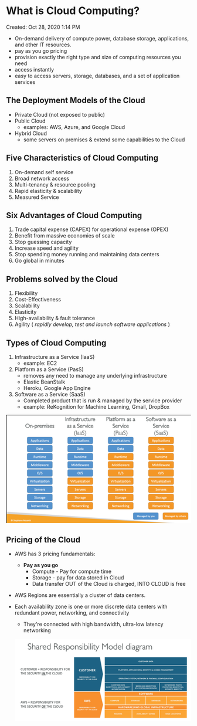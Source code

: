 # What is Cloud Computing?

Created: Oct 28, 2020 1:14 PM

- On-demand delivery of compute power, database storage, applications, and other IT resources.
- pay as you go pricing
- provision exactly the right type and size of computing resources you need
- access instantly
- easy to access servers, storage, databases, and a set of application services

## The Deployment Models of the Cloud

- Private Cloud (not exposed to public)
- Public Cloud
    - examples: AWS, Azure, and Google Cloud
- Hybrid Cloud
    - some servers on premises & extend some capabilities to the Cloud

## Five Characteristics of Cloud Computing

1. On-demand self service
2. Broad network access 
3. Multi-tenancy & resource pooling
4. Rapid elasticity & scalability
5. Measured Service

## Six Advantages of Cloud Computing

1. Trade capital expense (CAPEX) for operational expense (OPEX)
2. Benefit from massive economies of scale
3. Stop guessing capacity
4. Increase speed and agility
5. Stop spending money running and maintaining data centers
6. Go global in minutes

## Problems solved by the Cloud

1. Flexibility 
2. Cost-Effectiveness
3. Scalability
4. Elasticity
5. High-availability & fault tolerance
6. Agility ( *rapidly develop, test and launch software applications* )

## Types of Cloud Computing

1. Infrastructure as a Service (IaaS)
    - example: EC2
2. Platform as a Service (PasS)
    - removes any need to manage any underlying infrastructure
    - Elastic BeanStalk
    - Heroku, Google App Engine
3. Software as a Service (SaaS)
    - Completed product that is run & managed by the service provider
    - example: ReKognition for Machine Learning, Gmail, DropBox

![What%20is%20Cloud%20Computing%209eaea83b034a461da977c1aa802905b2/Untitled.png](What%20is%20Cloud%20Computing%209eaea83b034a461da977c1aa802905b2/Untitled.png)

## Pricing of the Cloud

- AWS has 3 pricing fundamentals:
    - **Pay as you go**
        - Compute - Pay for compute time
        - Storage - pay for data stored in Cloud
        - Data transfer OUT of the Cloud is charged, INTO CLOUD is free
- AWS Regions are essentially a cluster of data centers.
- Each availability zone is one or more discrete data centers with redundant power, networking, and connectivity
    - They're connected with high bandwidth, ultra-low latency networking

    ![What%20is%20Cloud%20Computing%209eaea83b034a461da977c1aa802905b2/Untitled%201.png](What%20is%20Cloud%20Computing%209eaea83b034a461da977c1aa802905b2/Untitled%201.png)